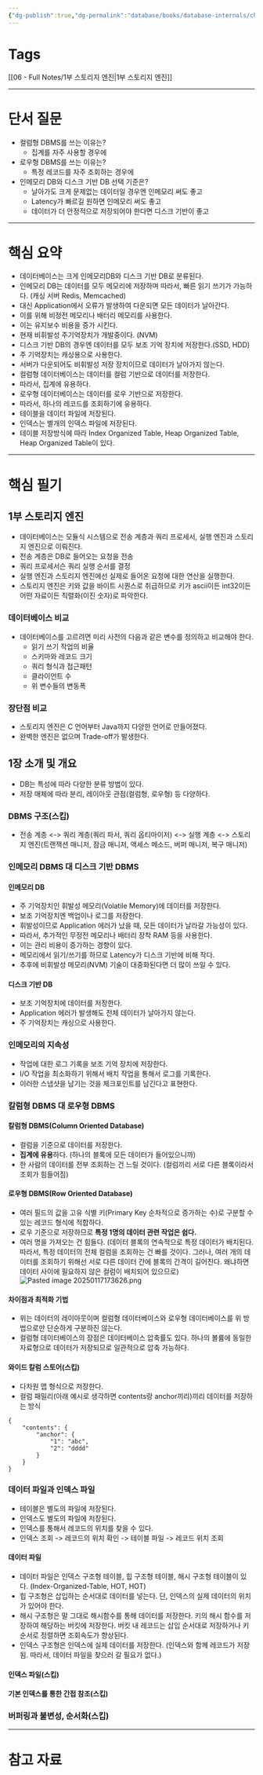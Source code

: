 ```yaml
---
{"dg-publish":true,"dg-permalink":"database/books/database-internals/chapter01","permalink":"/database/books/database-internals/chapter01/","dgPassFrontmatter":true}
---
```


# Tags
[[06 - Full Notes/1부 스토리지 엔진\|1부 스토리지 엔진]]

---
# 단서 질문
- 컬럼형 DBMS를 쓰는 이유는?
	- 집계를 자주 사용할 경우에
- 로우형 DBMS를 쓰는 이유는?
	- 특정 레코드를 자주 조회하는 경우에
- 인메모리 DB와 디스크 기반 DB 선택 기준은?
	- 날아가도 크게 문제없는 데이터일 경우엔 인메모리 써도 좋고 
	- Latency가 빠르길 원하면 인메모리 써도 좋고
	- 데이터가 더 안정적으로 저장되어야 한다면 디스크 기반이 좋고
---
# 핵심 요약
- 데이터베이스는 크게 인메모리DB와 디스크 기반 DB로 분류된다.
- 인메모리 DB는 데이터를 모두 메모리에 저장하며 따라서, 빠른 읽기 쓰기가 가능하다. (캐싱 서버 Redis, Memcached)
- 대신 Application에서 오류가 발생하여 다운되면 모든 데이터가 날아간다.
- 이를 위해 비정전 메모리나 배터리 메모리를 사용한다.
- 이는 유지보수 비용을 증가 시킨다.
- 현재 비휘발성 주기억장치가 개발중이다. (NVM)
- 디스크 기반 DB의 경우엔 데이터를 모두 보조 기억 장치에 저장한다.(SSD, HDD)
- 주 기억장치는 캐싱용으로 사용한다.
- 서버가 다운되어도 비휘발성 저장 장치이므로 데이터가 날아가지 않는다.
- 컬럼형 데이터베이스는 데이터를 컬럼 기반으로 데이터를 저장한다.
- 따라서, 집계에 유용하다.
- 로우형 데이터베이스는 데이터를 로우 기반으로 저장한다.
- 따라서, 하나의 레코드를 조회하기에 유용하다.
- 테이블을 데이터 파일에 저장된다.
- 인덱스는 별개의 인덱스 파일에 저장된다.
- 테이블 저장방식에 따라 Index Organized Table, Heap Organized Table, Heap Organized Table이 있다.
---
# 핵심 필기
## 1부 스토리지 엔진
- 데이터베이스는 모듈식 시스템으로 전송 계층과 쿼리 프로세서, 실행 엔진과 스토리지 엔진으로 이뤄진다.
- 전송 계층은 DB로 들어오는 요청을 전송
- 쿼리 프로세서슨 쿼리 실행 순서를 결정
- 실행 엔진과 스토리지 엔진에선 실제로 들어온 요청에 대한 연산을 실행한다.
- 스토리지 엔진은 키와 값을 바이트 시퀀스로 취급하므로 키가 ascii이든 int32이든 어떤 자료이든 직렬화(이진 숫자)로 파악한다.
### 데이터베이스 비교
- 데이터베이스를 고르려면 미리 사전의 다음과 같은 변수를 정의하고 비교해야 한다.
	- 읽기 쓰기 작업의 비율
	- 스키마와 레코드 크기
	- 쿼리 형식과 접근패턴
	- 클라이언트 수
	- 위 변수들의 변동폭
### 장단점 비교
- 스토리지 엔진은 C 언어부터 Java까지 다양한 언어로 만들어졌다.
- 완벽한 엔진은 없으며 Trade-off가 발생한다.

## 1장 소개 및 개요
- DB는 특성에 따라 다양한 분류 방법이 있다.
- 저장 매체에 따라 분리, 레이아웃 관점(컬럼형, 로우형) 등 다양하다.
### DBMS 구조(스킵)
- 전송 계층 <-> 쿼리 계층(쿼리 파서, 쿼리 옵티마이저) <-> 실행 계층 <-> 스토리지 엔진(트랜잭션 매니저, 잠금 매니저, 액세스 메소드, 버퍼 매니저, 복구 매니저)
### 인메모리 DBMS 대 디스크 기반 DBMS
#### 인메모리 DB
- 주 기억장치인 휘발성 메모리(Volatile Memory)에 데이터를 저장한다.
- 보조 기억장치엔 백업이나 로그를 저장한다.
- 휘발성이므로 Application 에러가 났을 때, 모든 데이터가 날라갈 가능성이 있다.
- 따라서, 추가적인 무정전 메모리나 배터리 장착 RAM 등을 사용한다.
- 이는 관리 비용이 증가하는 경향이 있다.
- 메모리에서 읽기/쓰기를 하므로 Latency가 디스크 기반에 비해 작다.
- 추후에 비휘발성 메모리(NVM) 기술이 대중화된다면 더 많이 쓰일 수 있다.
#### 디스크 기반 DB
- 보조 기억장치에 데이터를 저장한다.
- Application 에러가 발생해도 전체 데이터가 날아가지 않는다.
- 주 기억장치는 캐싱으로 사용한다.
### 인메모리의 지속성
- 작업에 대한 로그 기록을 보조 기억 장치에 저장한다.
- I/O 작업을 최소화하기 위해서 배치 작업을 통해서 로그를 기록한다.
- 이러한 스냅샷을 남기는 것을 체크포인트를 남긴다고 표현한다.
### 칼럼형 DBMS 대 로우형 DBMS
#### 칼럼형 DBMS(Column Oriented Database)
- 컬럼을 기준으로 데이터를 저장한다.
- **집계에 유용**하다. (하나의 블록에 모든 데이터가 들어있으니까)
- 한 사람의 데이터를 전부 조회하는 건 느릴 것이다. (컬럼끼리 서로 다른 블록이라서 조회가 힘들어짐)
#### 로우형 DBMS(Row Oriented Database)
- 여러 필드의 값을 고유 식별 키(Primary Key 순차적으로 증가하는 수)로 구분할 수 있는 레코드 형식에 적합하다.
- 로우 기준으로 저장하므로 **특정 1명의 데이터 관련 작업은 쉽다.** 
- 여러 명을 가져오는 건 힘들다. (데이터 블록의 연속적으로 특정 데이터가 배치된다. 따라서, 특정 데이터의 전체 컬럼을 조회하는 건 빠를 것이다. 그러나, 여러 개의 데이터를 조회하기 위해선 서로 다른 데이터 간에 블록의 간격이 길어진다. 왜냐하면 데이터 사이에 필요하지 않은 컬럼이 배치되어 있으므로)
![Pasted image 20250117173626.png](/img/user/image/Pasted%20image%2020250117173626.png)
#### 차이점과 최적화 기법
- 위는 데이터의 레이아웃이며 컬럼형 데이터베이스와 로우형 데이터베이스를 위 방법으로만 단순하게 구분하진 않는다.
- 컬럼형 데이터베이스의 장점은 데이터베이스 압축률도 있다. 하나의 볼륨에 동일한 자료형으로 데이터가 저장되므로 일관적으로 압축 가능하다.
#### 와이드 칼럼 스토어(스킵)
- 다차원 맵 형식으로 저장한다.
- 컬럼 패밀리(아래 예시로 생각하면 contents랑 anchor끼리)끼리 데이터를 저장하는 방식
```
{
	"contents": {
		"anchor": {
			"1": "abc",
			"2": "dddd"
		}
	}
}
```
### 데이터 파일과 인덱스 파일
- 테이블은 별도의 파일에 저장된다.
- 인덱스도 별도의 파일에 저장된다.
- 인덱스를 통해서 레코드의 위치를 찾을 수 있다.
- 인덱스 조회 -> 레코드의 위치 확인 -> 테이블 파일 -> 레코드 위치 조회
#### 데이터 파일
- 데이터 파일은 인덱스 구조형 테이블, 힙 구조형 테이블, 해시 구조형 테이블이 있다. (Index-Organized-Table, HOT, HOT)
- 힙 구조형은 삽입하는 순서대로 데이터를 넣는다. 단, 인덱스의 실제 데이터의 위치가 있어야 한다.
- 해시 구조형은 말 그대로 해시함수를 통해 데이터를 저장한다. 키의 해시 함수를 저장하여 해당하는 버킷에 저장한다. 버킷 내 레코드는 삽입 순서대로 저장하거나 키 순서로 정렬하면 조회속도가 향상된다.
- 인덱스 구조형은 인덱스에 실제 데이터를 저장한다. (인덱스와 함께 레코드가 저장됨. 따라서, 데이터 파일을 찾으러 갈 필요가 없다.)
#### 인덱스 파일(스킵)
#### 기본 인덱스를 통한 간접 참조(스킵)
### 버퍼링과 불변성, 순서화(스킵)
---
# 참고 자료





